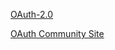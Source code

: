 [OAuth-2.0][1]

[OAuth Community Site][2]

[1]: http://tools.ietf.org/html/rfc6749
[2]: http://oauth.net/